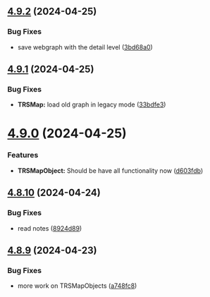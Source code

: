 ## [4.9.2](https://github.com/Torwent/SRL-T/compare/v4.9.1...v4.9.2) (2024-04-25)


### Bug Fixes

* save webgraph with the detail level ([3bd68a0](https://github.com/Torwent/SRL-T/commit/3bd68a04fbf46021f41e6df59cec1f22e01b564e))



## [4.9.1](https://github.com/Torwent/SRL-T/compare/v4.9.0...v4.9.1) (2024-04-25)


### Bug Fixes

* **TRSMap:** load old graph in legacy mode ([33bdfe3](https://github.com/Torwent/SRL-T/commit/33bdfe34cc9e35c77852f6b25514e5943d221fc0))



# [4.9.0](https://github.com/Torwent/SRL-T/compare/v4.8.10...v4.9.0) (2024-04-25)


### Features

* **TRSMapObject:** Should be have all functionality now ([d603fdb](https://github.com/Torwent/SRL-T/commit/d603fdb0510d799a455d0943518a409e3d86f1a7))



## [4.8.10](https://github.com/Torwent/SRL-T/compare/v4.8.9...v4.8.10) (2024-04-24)


### Bug Fixes

* read notes ([8924d89](https://github.com/Torwent/SRL-T/commit/8924d8913b7d3c56e76d29557663961a9900c57b))



## [4.8.9](https://github.com/Torwent/SRL-T/compare/v4.8.8...v4.8.9) (2024-04-23)


### Bug Fixes

* more work on TRSMapObjects ([a748fc8](https://github.com/Torwent/SRL-T/commit/a748fc8e040e35ef169762218582a41d8fd9998b))



